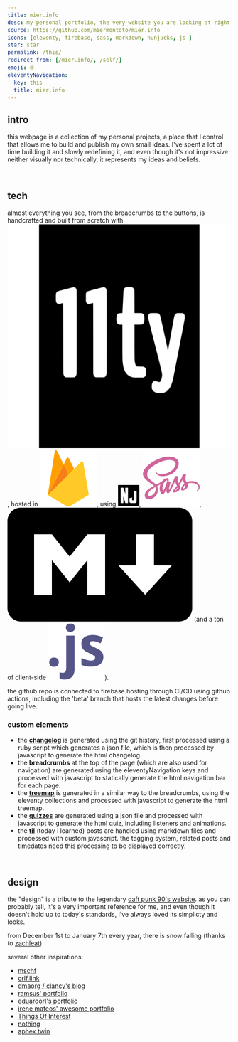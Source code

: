 ```yaml
---
title: mier.info
desc: my personal portfolio, the very website you are looking at right now.
source: https://github.com/miermontoto/mier.info
icons: [eleventy, firebase, sass, markdown, nunjucks, js ]
star: star
permalink: /this/
redirect_from: [/mier.info/, /self/]
emoji: 🌐
eleventyNavigation:
  key: this
  title: mier.info
---
```


## intro
this webpage is a collection of my personal projects, a place that I control
that allows me to build and publish my own small ideas.
I've spent a lot of time building it and slowly redefining it,
and even though it's not impressive neither visually nor technically,
it represents my ideas and beliefs.

<br>

## tech
almost everything you see, from the breadcrumbs to the buttons, is handcrafted
and built from scratch with <img src="/assets/icons/tech/eleventy.svg" class="icon" alt="eleventy">,
hosted in <img src="/assets/icons/tech/firebase.svg" class="icon" alt="firebase">,
using <img src="/assets/icons/tech/nunjucks.svg" class="icon" alt="nunjucks">,
<img src="/assets/icons/tech/sass.svg" class="icon" alt="sass">,
<img src="/assets/icons/tech/markdown.svg" class="icon" alt="markdown">
(and a ton of client-side <img src="/assets/icons/tech/js.svg" class="icon" alt="javascript">).

the github repo is connected to firebase hosting through CI/CD using github actions, including the 'beta' branch that hosts the latest changes before going live.

### custom elements
- the [**changelog**](/changelog/) is generated using the git history, first
  processed using a ruby script which generates a json file, which is then
  processed by javascript to generate the html changelog.
- the **breadcrumbs** at the top of the page (which are also used for navigation)
  are generated using the eleventyNavigation keys and processed with javascript
  to statically generate the html navigation bar for each page.
- the [**treemap**](/treemap/) is generated in a similar way to the breadcrumbs,
  using the eleventy collections and processed with javascript to generate the
  html treemap.
- the [**quizzes**](/quizzes/) are generated using a json file and processed
  with javascript to generate the html quiz, including listeners and animations.
- the [**til**](/til/) (today i learned) posts are handled using markdown files
  and processed with custom javascript. the tagging system, related posts and
  timedates need this processing to be displayed correctly.

<br>

## design
the "design" is a tribute to the legendary
[daft punk 90's website](https://web.archive.org/web/20220223020719/https://daftpunk.com/).
as you can probably tell, it's a very important reference for me,
and even though it doesn't hold up to today's standards,
i've always loved its simplicty and looks.

from December 1st to January 7th every year, there is snow falling
(thanks to [zachleat](https://github.com/zachleat/snow-fall))

several other inspirations:
- [mschf](https://mschf.com/)
- [crlf.link](https://crlf.link/)
- [dmaorg / clancy's blog](http://dmaorg.info/)
- [ramsus' portfolio](https://rsms.me/)
- [eduardorl's portfolio](https://eduardorl.vercel.app/)
- [irene mateos' awesome portfolio](https://enerimateos.com/)
- [Things Of Interest](https://qntm.org/)
- [nothing](https://es.nothing.tech/)
- [aphex twin](https://aphextwin.warp.net/)
